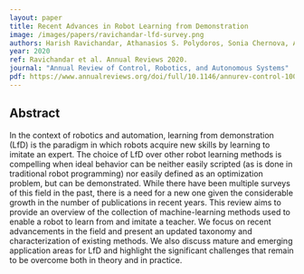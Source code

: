 ```yaml
---
layout: paper
title: Recent Advances in Robot Learning from Demonstration
image: /images/papers/ravichandar-lfd-survey.png
authors: Harish Ravichandar, Athanasios S. Polydoros, Sonia Chernova, Aude Billard
year: 2020
ref: Ravichandar et al. Annual Reviews 2020.
journal: "Annual Review of Control, Robotics, and Autonomous Systems"
pdf: https://www.annualreviews.org/doi/full/10.1146/annurev-control-100819-063206
---
```


## Abstract

In the context of robotics and automation, learning from demonstration (LfD) is the paradigm in which robots acquire new skills by learning to imitate an expert. The choice of LfD over other robot learning methods is compelling when ideal behavior can be neither easily scripted (as is done in traditional robot programming) nor easily defined as an optimization problem, but can be demonstrated. While there have been multiple surveys of this field in the past, there is a need for a new one given the considerable growth in the number of publications in recent years. This review aims to provide an overview of the collection of machine-learning methods used to enable a robot to learn from and imitate a teacher. We focus on recent advancements in the field and present an updated taxonomy and characterization of existing methods. We also discuss mature and emerging application areas for LfD and highlight the significant challenges that remain to be overcome both in theory and in practice.
